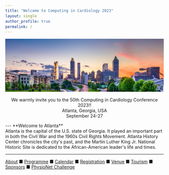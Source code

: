 ```yaml
---
title: "Welcome to Computing in Cardiology 2023"
layout: single
author_profile: true
permalink: /
---
```


![Atlanta skyline](/assets/img/skyline.jpg)

<p align="center">
We warmly invite you to the 50th Computing in Cardiology Conference 2023!! <br/>
Atlanta, Georgia, USA<br/>
September 24-27<br/>
</p>
---
**Welcome to Atlanta**<br/>
Atlanta is the capital of the U.S. state of Georgia. It played an important part in both the Civil War and the 1960s Civil Rights Movement. Atlanta History Center chronicles the city's past, and the Martin Luther King Jr. National Historic Site is dedicated to the African-American leader's life and times.

---

[About](../about/) &#9632; [Programme](../programme/) &#9632; [Calendar](../calendar/) &#9632; [Registration](../registration/) &#9632; [Venue](../venue/) &#9632; [Tourism](../tourism/) &#9632; [Sponsors](../sponsors/) &#9632; [PhysioNet Challenge](../challenge/)
